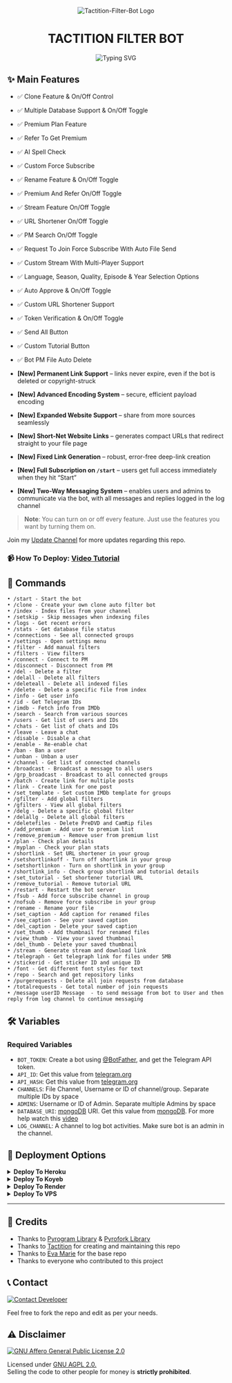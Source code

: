 <p align="center">
  <img src="https://camo.githubusercontent.com/3182669c1cffde4a5f4b429b7693fddbdfac8e454ab9a381978652d2fe89cd28/68747470733a2f2f696d672e6672656570696b2e636f6d2f7072656d69756d2d70686f746f2f6d616e2d737569742d69732d706c6179696e672d63686573735f313037323133382d3232373037302e6a70673f773d383236" alt="Tactition-Filter-Bot Logo">
</p>
<h1 align="center">
  TACTITION FILTER BOT
</h1>

<p align="center">
  <img src="https://readme-typing-svg.herokuapp.com/?lines=Welcome+To+Tactition+Filter+Bot!" alt="Typing SVG">
</p>

## ✨ Main Features

- ✅ Clone Feature & On/Off Control
- ✅ Multiple Database Support & On/Off Toggle
- ✅ Premium Plan Feature
- ✅ Refer To Get Premium
- ✅ AI Spell Check
- ✅ Custom Force Subscribe
- ✅ Rename Feature & On/Off Toggle
- ✅ Premium And Refer On/Off Toggle
- ✅ Stream Feature On/Off Toggle
- ✅ URL Shortener On/Off Toggle
- ✅ PM Search On/Off Toggle
- ✅ Request To Join Force Subscribe With Auto File Send
- ✅ Custom Stream With Multi-Player Support
- ✅ Language, Season, Quality, Episode & Year Selection Options
- ✅ Auto Approve & On/Off Toggle
- ✅ Custom URL Shortener Support
- ✅ Token Verification & On/Off Toggle
- ✅ Send All Button
- ✅ Custom Tutorial Button
- ✅ Bot PM File Auto Delete

- **[New] Permanent Link Support** – links never expire, even if the bot is deleted or copyright-struck  
- **[New] Advanced Encoding System** – secure, efficient payload encoding  
- **[New] Expanded Website Support** – share from more sources seamlessly  
- **[New] Short-Net Website Links** – generates compact URLs that redirect straight to your file page  
- **[New] Fixed Link Generation** – robust, error-free deep-link creation  
- **[New] Full Subscription on `/start`** – users get full access immediately when they hit “Start”
- **[New] Two-Way Messaging System** – enables users and admins to communicate via the bot, with all messages and replies logged in the log channel  

> **Note**: You can turn on or off every feature. Just use the features you want by turning them on.

Join my [Update Channel](https://telegram.dog/tactition) for more updates regarding this repo.

### 📹 How To Deploy: [Video Tutorial](https://youtu.be/3SJR7vH2kRo)

## 🤖 Commands

```
• /start - Start the bot
• /clone - Create your own clone auto filter bot
• /index - Index files from your channel
• /setskip - Skip messages when indexing files
• /logs - Get recent errors
• /stats - Get database file status
• /connections - See all connected groups
• /settings - Open settings menu
• /filter - Add manual filters
• /filters - View filters
• /connect - Connect to PM
• /disconnect - Disconnect from PM
• /del - Delete a filter
• /delall - Delete all filters
• /deleteall - Delete all indexed files
• /delete - Delete a specific file from index
• /info - Get user info
• /id - Get Telegram IDs
• /imdb - Fetch info from IMDb
• /search - Search from various sources
• /users - Get list of users and IDs
• /chats - Get list of chats and IDs
• /leave - Leave a chat
• /disable - Disable a chat
• /enable - Re-enable chat
• /ban - Ban a user
• /unban - Unban a user
• /channel - Get list of connected channels
• /broadcast - Broadcast a message to all users
• /grp_broadcast - Broadcast to all connected groups
• /batch - Create link for multiple posts
• /link - Create link for one post
• /set_template - Set custom IMDb template for groups
• /gfilter - Add global filters
• /gfilters - View all global filters
• /delg - Delete a specific global filter
• /delallg - Delete all global filters
• /deletefiles - Delete PreDVD and CamRip files
• /add_premium - Add user to premium list
• /remove_premium - Remove user from premium list
• /plan - Check plan details
• /myplan - Check your plan stats
• /shortlink - Set URL shortener in your group
• /setshortlinkoff - Turn off shortlink in your group
• /setshortlinkon - Turn on shortlink in your group
• /shortlink_info - Check group shortlink and tutorial details
• /set_tutorial - Set shortener tutorial URL
• /remove_tutorial - Remove tutorial URL
• /restart - Restart the bot server
• /fsub - Add force subscribe channel in group
• /nofsub - Remove force subscribe in your group
• /rename - Rename your file
• /set_caption - Add caption for renamed files
• /see_caption - See your saved caption
• /del_caption - Delete your saved caption
• /set_thumb - Add thumbnail for renamed files
• /view_thumb - View your saved thumbnail
• /del_thumb - Delete your saved thumbnail
• /stream - Generate stream and download link
• /telegraph - Get telegraph link for files under 5MB
• /stickerid - Get sticker ID and unique ID
• /font - Get different font styles for text
• /repo - Search and get repository links
• /purgerequests - Delete all join requests from database
• /totalrequests - Get total number of join requests
• /message userID Message  - to send message from bot to User and then reply from log channel to continue messaging
```

## 🛠️ Variables

### Required Variables
* `BOT_TOKEN`: Create a bot using [@BotFather](https://telegram.dog/BotFather), and get the Telegram API token.
* `API_ID`: Get this value from [telegram.org](https://my.telegram.org/apps)
* `API_HASH`: Get this value from [telegram.org](https://my.telegram.org/apps)
* `CHANNELS`: File Channel, Username or ID of channel/group. Separate multiple IDs by space
* `ADMINS`: Username or ID of Admin. Separate multiple Admins by space
* `DATABASE_URI`: [mongoDB](https://www.mongodb.com) URI. Get this value from [mongoDB](https://www.mongodb.com). For more help watch this [video](https://youtu.be/DAHRmFdw99o)
* `LOG_CHANNEL`: A channel to log bot activities. Make sure bot is an admin in the channel.

## 🚀 Deployment Options

<details>
<summary><b>Deploy To Heroku</b></summary>
<p>
<br>
<b>First connect your GitHub account, then select the repo and deploy with Procfile.</b>
</p>
</details>

<details>
<summary><b>Deploy To Koyeb</b></summary>
<br>
<b>The fastest way to deploy the application is to click the Deploy to Koyeb button below.</b>
<br>
<br>

[![Deploy to Koyeb](https://www.koyeb.com/static/images/deploy/button.svg)](https://app.koyeb.com/deploy?type=git&repository=github.com/Tactition/Tactition-Filter-Bot&branch=main&name=Tactition-Filter-Bot)
</details>

<details>
<summary><b>Deploy To Render</b></summary>
<br>
<b>
Use these commands:
<br>
<br>
• Build Command: <code>pip3 install -U -r requirements.txt</code>
<br>
<br>
• Start Command: <code>python3 bot.py</code>
<br>
<br>
Go to https://uptimerobot.com/ and add a monitor to keep your bot alive.
<br>
<br>
Use these settings when adding a monitor:</b>
<br>
<br>
<img src="https://telegra.ph/file/a79a156e44f43c9833b50.jpg" alt="render template">
<br>
<br>
<b>Click on the below button to deploy directly to render ↓</b>
<br>
<br>
<a href="https://render.com/deploy?repo=https://github.com/Tactition/Tactition-Filter-Bot/tree/main">
<img src="https://render.com/images/deploy-to-render-button.svg" alt="Deploy to Render">
</a>
</details>

<details>
<summary><b>Deploy To VPS</b></summary>

```bash
git clone https://github.com/Tactition/Tactition-Filter-Bot.git
cd Tactition-Filter-Bot
pip3 install -U -r requirements.txt
# Edit info.py with variables as given above
python3 bot.py
```
</details>

<hr>

## 🙏 Credits
- Thanks to [Pyrogram Library](https://github.com/pyrogram/pyrogram) & [Pyrofork Library](https://github.com/Mayuri-Chan/pyrofork)
- Thanks to [Tactition](https://telegram.dog/tactition) for creating and maintaining this repo
- Thanks to [Eva Marie](https://t.me/TeamEvamaria) for the base repo
- Thanks to everyone who contributed to this project

## 📞 Contact

[![Contact Developer](https://img.shields.io/static/v1?label=Contact+Developer&message=On+Telegram&color=critical)](https://telegram.me/Tactition)

Feel free to fork the repo and edit as per your needs.

## ⚠️ Disclaimer
[![GNU Affero General Public License 2.0](https://www.gnu.org/graphics/agplv3-155x51.png)](https://www.gnu.org/licenses/agpl-3.0.en.html#header)  

Licensed under [GNU AGPL 2.0.](LICENSE)  
Selling the code to other people for money is **strictly prohibited**.